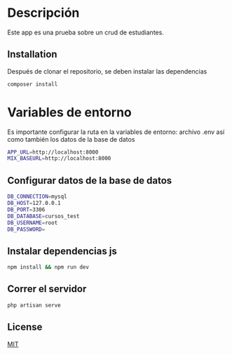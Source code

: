 # Descripción

Este app es una prueba sobre un crud de estudiantes.

## Installation

Después de clonar el repositorio, se deben instalar las dependencias

```bash
composer install
```


# Variables de entorno

Es importante configurar la ruta en la variables de entorno: archivo .env así como también los datos de la base de datos

```bash
APP_URL=http://localhost:8000
MIX_BASEURL=http://localhost:8000
```
## Configurar datos de la base de datos
```bash
DB_CONNECTION=mysql
DB_HOST=127.0.0.1
DB_PORT=3306
DB_DATABASE=cursos_test
DB_USERNAME=root
DB_PASSWORD=
```

## Instalar dependencias js

```bash
npm install && npm run dev
```


## Correr el servidor

```php
php artisan serve
```


## License
[MIT](https://choosealicense.com/licenses/mit/)